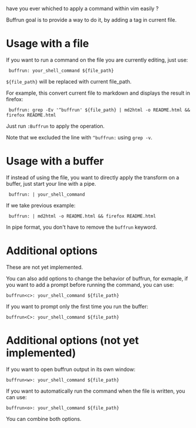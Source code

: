 <!--
buffrun<c>: | md2html -f -o README.html && ~/dotfiles/__local/bin/open_or_refresh "$PWD/README.html" 
-->

have you ever whiched to apply a command within vim easily ?

Buffrun goal is to provide a way to do it, by adding a tag in current file.

# Usage with a file

If you want to run a command on the file you are currently editing, just use:

```
 buffrun: your_shell_command ${file_path}
```

`${file_path}` will be replaced with current file_path.

For example, this convert current file to markdown and displays the result in firefox:

```
 buffrun: grep -Ev '^buffrun' ${file_path} | md2html -o README.html && firefox README.html
```

Just run `:Buffrun` to apply the operation.

Note that we excluded the line with `^buffrun:` using `grep -v`.

# Usage with a buffer

If instead of using the file, you want to directly apply the transform on a buffer, just start your line with a pipe.

```
 buffrun: | your_shell_command
```

If we take previous example:

```
 buffrun: | md2html -o README.html && firefox README.html
```

In pipe format, you don't have to remove the `buffrun` keyword.

# Additional options

These are not yet implemented.

You can also add options to change the behavior of buffrun, for exmaple, if you want to add a prompt before running the command, you can use:

```
buffrun<c>: your_shell_command ${file_path}
```

If you want to prompt only the first time you run the buffer:

```
buffrun<C>: your_shell_command ${file_path}
```

# Additional options (not yet implemented)

If you want to open buffrun output in its own window:

```
buffrun<w>: your_shell_command ${file_path}
```

If you want to automatically run the command when the file is written, you can use:

```
buffrun<o>: your_shell_command ${file_path}
```

You can combine both options.
